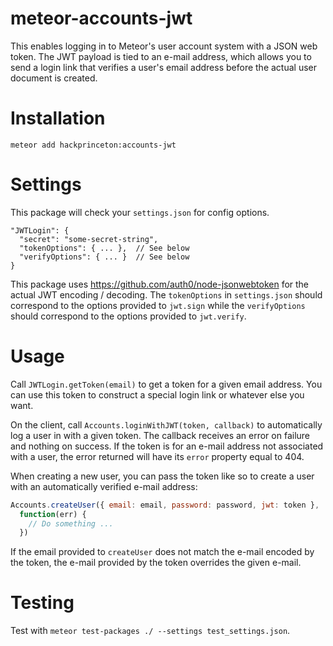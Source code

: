 # meteor-accounts-jwt
This enables logging in to Meteor's user account system with a JSON web token.
The JWT payload is tied to an e-mail address, which allows you to send a login
link that verifies a user's email address before the actual user document is 
created.

Installation
============
`meteor add hackprinceton:accounts-jwt`

Settings
========
This package will check your `settings.json` for config options.

    "JWTLogin": {
      "secret": "some-secret-string",
      "tokenOptions": { ... },  // See below
      "verifyOptions": { ... }  // See below
    }

This package uses https://github.com/auth0/node-jsonwebtoken for the actual
JWT encoding / decoding. The `tokenOptions` in `settings.json` should
correspond to the options provided to `jwt.sign` while the `verifyOptions`
should correspond to the options provided to `jwt.verify`.

Usage
=====
Call `JWTLogin.getToken(email)` to get a token for a given email address. You
can use this token to construct a special login link or whatever else you want.

On the client, call `Accounts.loginWithJWT(token, callback)` to automatically
log a user in with a given token. The callback receives an error on failure
and nothing on success. If the token is for an e-mail address not associated
with a user, the error returned will have its `error` property equal to 404.

When creating a new user, you can pass the token like so to create a user 
with an automatically verified e-mail address:

```javascript
Accounts.createUser({ email: email, password: password, jwt: token }, 
  function(err) {
    // Do something ...
  })
```

If the email provided to `createUser` does not match the e-mail encoded by
the token, the e-mail provided by the token overrides the given e-mail.

Testing
=======

Test with `meteor test-packages ./ --settings test_settings.json`.
